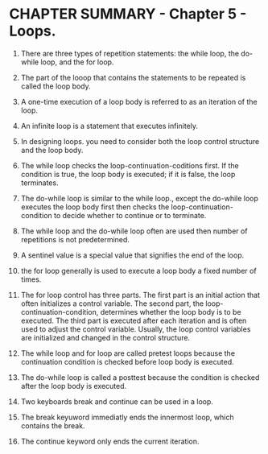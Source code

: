 # CHAPTER SUMMARY - Chapter 5 - Loops.
1. There are three types of repetition statements: the while loop, the do-while loop,
and the for loop.

2. The part of the looop that contains the statements to be repeated is called the loop
body.

3. A one-time execution of a loop body is referred to as an iteration of the loop.

4. An infinite loop is a statement that executes infinitely.

5. In designing loops. you need to consider both the loop control structure
and the loop body.

6. The while loop checks the loop-continuation-coditions first. If the condition is
true, the loop body is executed; if it is false, the loop terminates.

7. The do-while loop is similar to the while loop., except the do-while loop executes
the loop body first then checks the loop-continuation-condition to decide whether 
to continue or to terminate.

8. The while loop and the do-while loop often are used then number of repetitions is
not predetermined.

9. A sentinel value is a special value that signifies the end of the loop.

10. the for loop generally is used to execute a loop body a fixed number of times.

11. The for loop control has three parts. The first part is an initial action
that often initializes a control variable. The second part, the 
loop-continuation-condition, determines whether the loop body is to be executed.
The third part is executed after each iteration and is often used to adjust
the control variable. Usually, the loop control variables are initialized
and changed in the control structure.

12. The while loop and for loop are called pretest loops because the continuation
condition is checked before loop body is executed.

13. The do-while loop is called a posttest because the condition is checked
after the loop body is executed.

14. Two keyboards break and continue can be used in a loop.

15. The break keyuword immediatly ends the innermost loop, which contains the break.

16. The continue keyword only ends the current iteration.